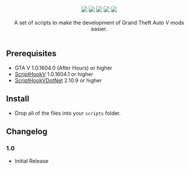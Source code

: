 <div align="center">
<!-- <img src="https://raw.githubusercontent.com/justalemon/Citron/master/logo.png" width="750" /> -->
<br><br>
<a href="https://www.gta5-mods.com/scripts/citron"><img src="https://img.shields.io/badge/5mods-download-20BA4E.svg"></a>
<a href="https://ci.appveyor.com/project/justalemon/citron"><img src="https://img.shields.io/appveyor/ci/justalemon/citron.svg?label=appveyor"></a>
<a href="https://www.codefactor.io/repository/github/justalemon/citron"><img src="https://www.codefactor.io/repository/github/justalemon/citron/badge"></a>
<a href="https://dependabot.com"><img src="https://api.dependabot.com/badges/status?host=github&repo=justalemon/Citron"></a>
<a href="https://discord.gg/Cf6sspj"><img src="https://img.shields.io/badge/discord-join-7289DA.svg"></a>
<br><br>
A set of scripts to make the development of Grand Theft Auto V mods easier.
<br><br>
<!-- <img src="https://raw.githubusercontent.com/justalemon/Citron/master/preview.png"/> -->
</div>

## Prerequisites

* GTA V 1.0.1604.0 (After Hours) or higher
* [ScriptHookV](http://www.dev-c.com/gtav/scripthookv/) 1.0.1604.1 or higher
* [ScriptHookVDotNet](https://github.com/crosire/scripthookvdotnet/releases) 2.10.9 or higher

## Install

* Drop all of the files into your `scripts` folder.

## Changelog

### 1.0

* Initial Release
